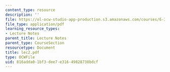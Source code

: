 ```yaml
---
content_type: resource
description: ''
file: https://ol-ocw-studio-app-production.s3.amazonaws.com/courses/6-336j-introduction-to-numerical-simulation-sma-5211-fall-2003/816adda01bf3dee7e31649828738bdcf_lec2.pdf
file_type: application/pdf
learning_resource_types:
- Lecture Notes
parent_title: Lecture Notes
parent_type: CourseSection
resourcetype: Document
title: lec2.pdf
type: OCWFile
uid: 816adda0-1bf3-dee7-e316-49828738bdcf
---
```

